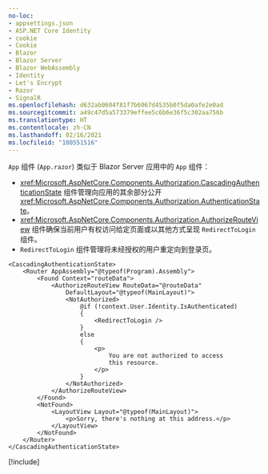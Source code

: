 ```yaml
---
no-loc:
- appsettings.json
- ASP.NET Core Identity
- cookie
- Cookie
- Blazor
- Blazor Server
- Blazor WebAssembly
- Identity
- Let's Encrypt
- Razor
- SignalR
ms.openlocfilehash: d632ab0604f81f7b6067d4535b0f5da0afe2e0ad
ms.sourcegitcommit: a49c47d5a573379effee5c6b6e36f5c302aa756b
ms.translationtype: HT
ms.contentlocale: zh-CN
ms.lasthandoff: 02/16/2021
ms.locfileid: "100551516"
---
```

`App` 组件 (`App.razor`) 类似于 Blazor Server 应用中的 `App` 组件：

* <xref:Microsoft.AspNetCore.Components.Authorization.CascadingAuthenticationState> 组件管理向应用的其余部分公开 <xref:Microsoft.AspNetCore.Components.Authorization.AuthenticationState>。
* <xref:Microsoft.AspNetCore.Components.Authorization.AuthorizeRouteView> 组件确保当前用户有权访问给定页面或以其他方式呈现 `RedirectToLogin` 组件。
* `RedirectToLogin` 组件管理将未经授权的用户重定向到登录页。

```razor
<CascadingAuthenticationState>
    <Router AppAssembly="@typeof(Program).Assembly">
        <Found Context="routeData">
            <AuthorizeRouteView RouteData="@routeData" 
                DefaultLayout="@typeof(MainLayout)">
                <NotAuthorized>
                    @if (!context.User.Identity.IsAuthenticated)
                    {
                        <RedirectToLogin />
                    }
                    else
                    {
                        <p>
                            You are not authorized to access 
                            this resource.
                        </p>
                    }
                </NotAuthorized>
            </AuthorizeRouteView>
        </Found>
        <NotFound>
            <LayoutView Layout="@typeof(MainLayout)">
                <p>Sorry, there's nothing at this address.</p>
            </LayoutView>
        </NotFound>
    </Router>
</CascadingAuthenticationState>
```

[!include[](../prefer-exact-matches.md)]

